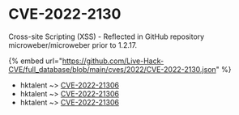 # CVE-2022-2130

Cross-site Scripting (XSS) - Reflected in GitHub repository microweber/microweber prior to 1.2.17.

{% embed url="https://github.com/Live-Hack-CVE/full_database/blob/main/cves/2022/CVE-2022-2130.json" %}


* hktalent ~> [CVE-2022-21306](https://www.alice-snow.ru/2022/database/cve-2022-2130/cve-2022-21306-hktalent)
* hktalent ~> [CVE-2022-21306](https://www.alice-snow.ru/2022/database/cve-2022-2130/cve-2022-21306-hktalent)
* hktalent ~> [CVE-2022-21306](https://www.alice-snow.ru/2022/database/cve-2022-2130/cve-2022-21306-hktalent)